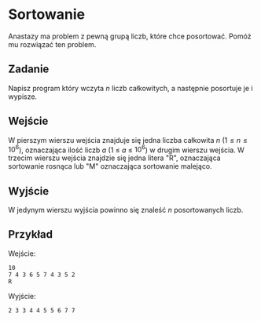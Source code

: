 # Sortowanie
Anastazy ma problem z pewną grupą liczb, które chce posortować. Pomóż mu rozwiązać ten problem.

## Zadanie
Napisz program który wczyta $n$ liczb całkowitych, a następnie posortuje je i wypisze.

## Wejście
W pierszym wierszu wejścia znajduje się jedna liczba całkowita $n$ ($1 \le n \le 10^6$), oznaczająca ilość liczb $a$ (1 $\le$  $a$ $\le$  $10^6$) w drugim wierszu wejścia. W trzecim wierszu wejścia znajdzie się jedna litera "R", oznaczająca sortowanie rosnąca lub "M" oznaczająca sortowanie malejąco.

## Wyjście
W jedynym wierszu wyjścia powinno się znaleść $n$ posortowanych liczb.

## Przykład
Wejście:
```
10
7 4 3 6 5 7 4 3 5 2
R
```
Wyjście:
```
2 3 3 4 4 5 5 6 7 7
```